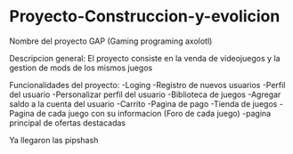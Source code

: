 # Proyecto-Construccion-y-evolicion
Nombre del proyecto GAP (Gaming programing axolotl)



Descripcion general:
El proyecto consiste en la venda de videojuegos y la gestion de mods de los mismos juegos 

Funcionalidades del proyecto:
-Loging
-Registro de nuevos usuarios
-Perfil del usuario
-Personalizar perfil del usuario
-Biblioteca de juegos
-Agregar saldo a la cuenta del usuario
-Carrito
-Pagina de pago
-Tienda de juegos
-Pagina de cada juego con su informacion (Foro de cada juego)
-pagina principal de ofertas destacadas

Ya llegaron las pipshash
